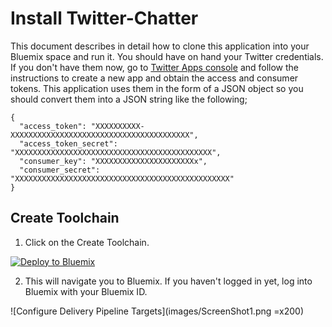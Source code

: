 # Install Twitter-Chatter

This document describes in detail how to clone this application into your Bluemix space and run it. 
You should have on hand your Twitter credentials.  If you don't have them now, go to 
[Twitter Apps console](https://apps.twitter.com/) and follow the instructions to create a new app 
and obtain the access and consumer tokens.  This application uses them in the form of a JSON object
so you should convert them into a JSON string like the following;

```
{	
  "access_token": "XXXXXXXXXX-XXXXXXXXXXXXXXXXXXXXXXXXXXXXXXXXXXXXXXXX",	
  "access_token_secret": "XXXXXXXXXXXXXXXXXXXXXXXXXXXXXXXXXXXXXXXXXXXX",	
  "consumer_key": "XXXXXXXXXXXXXXXXXXXXXXx",	
  "consumer_secret": "XXXXXXXXXXXXXXXXXXXXXXXXXXXXXXXXXXXXXXXXXXXXXXXX" 
}
```

## Create Toolchain

1. Click on the Create Toolchain.

[![Deploy to Bluemix](https://developer.ibm.com/devops-services/wp-content/uploads/sites/42/2016/05/create_toolchain_button.png)](https://console.ng.bluemix.net/devops/setup/deploy/?repository=https%3A%2F%2Fgithub.com%2Fjconallen%2Ftwitter-chatter)

2. This will navigate you to Bluemix.  If you haven't logged in yet, log into Bluemix with your
Bluemix ID. 

![Configure Delivery Pipeline Targets](images/ScreenShot1.png =x200)
